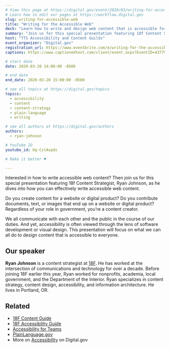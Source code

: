```yaml
---
# View this page at https://digital.gov/event/2020/03/writing-for-accessible-web
# Learn how to edit our pages at https://workflow.digital.gov
slug: writing-for-accessible-web
title: "Writing for the Accessible Web"
deck: "Learn how to write and design web content that is accessible for everyone."
summary: "Join us for this special presentation featuring 18f Content Strategist, Ryan Johnson, as he dives into how you can effectively write accessible web content."
host: "TTS Accessibility and Content Guilds"
event_organizer: "Digital.gov"
registration_url: https://www.eventbrite.com/e/writing-for-the-accessible-web-registration-99087969785
captions: https://www.captionedtext.com/client/event.aspx?EventID=4377979&CustomerID=321

# start date
date: 2020-03-20 14:00:00 -0500

# end date
end_date: 2020-03-20 15:00:00 -0500

# see all topics at https://digital.gov/topics
topics: 
  - accessibility
  - content
  - content-strategy
  - plain-language
  - writing

# see all authors at https://digital.gov/authors
authors: 
  - ryan-johnson

# YouTube ID
youtube_id: Uq-CstAvpds

# Make it better ♥

---
```


Interested in how to write accessible web content? Then join us for this special presentation featuring 18f Content Strategist, Ryan Johnson, as he dives into how you can effectively write accessible web content.

Do you create content for a website or digital product? Do you contribute documents, text, or images that end up on a website or digital product? Regardless of your role in government, you’re a content creator.

We all communicate with each other and the public in the course of our duties. And yet, accessibility is often viewed through the lens of software development or visual design. This presentation will focus on what we can all do to design content that is accessible to everyone.


## Our speaker

**Ryan Johnson** is a content strategist at [18F](https://18f.gsa.gov/). He has worked at the intersection of communications and technology for over a decade. Before joining 18F earlier this year, Ryan worked for nonprofits, academia, local government, and the Department of the Interior. Ryan specializes in content strategy, content design, accessibility, and information architecture. He lives in Portland, OR.

## Related
- [18F Content Guide](https://content-guide.18f.gov/)
- [18F Accessibility Guide](https://accessibility.18f.gov/)
- [Accessibility for Teams](https://accessibility.digital.gov/)
- [PlainLanguage.gov](https://plainlanguage.gov)
- More on [Accessibility](https://digital.gov/topics/accessibility/) on Digital.gov
